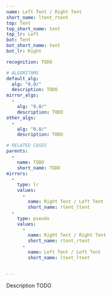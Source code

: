 ```yaml
---
name: Left Tent / Right Tent
short_name: ltent_rtent
top: Tent
top_short_name: tent
top_lr: Left
bot: Tent
bot_short_name: tent
bot_lr: Right

recognition: TODO

# ALGORITHMS
default_alg:
  alg: "0,0/"
  description: TODO
mirror_algs:
  -
    alg: "0,0/"
    description: TODO
other_algs:
  -
    alg: "0,0/"
    description: TODO

# RELATED CASES
parents:
  -
    name: TODO
    short_name: TODO
mirrors:
  -
    type: lr
    values: 
      -
        name: Right Tent / Left Tent
        short_name: rtent_ltent
  -
    type: pseudo
    values: 
      -
        name: Right Tent / Right Tent
        short_name: rtent_rtent
      -
        name: Left Tent / Left Tent
        short_name: ltent_ltent


---
```


Description TODO

